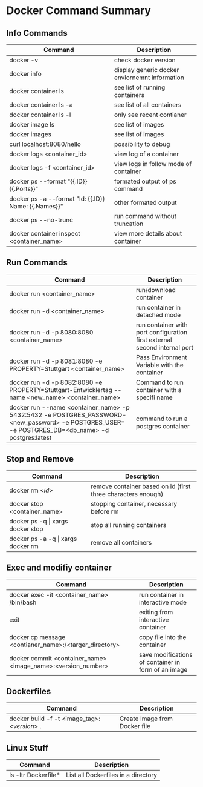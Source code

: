 # Docker Command Summary


## Info Commands
| Command | Description |
|----|---|
| docker -v| check docker version|
| docker info | display generic docker enviornemnt information
| docker container ls | see list of running containers|
| docker container ls -a | see list of all containers|
| docker container ls -l | only see recent contianer
| docker image ls | see list of images |
| docker images | see list of images |
| curl localhost:8080/hello | possibility to debug |
| docker logs <container_id> | view log of a container|
| docker logs -f <container_id> | view logs in follow mode of container|
| docker ps --format "{{.ID}} {{.Ports}}" | formated output of ps command|
| docker ps -a --format "Id: {{.ID}} Name: {{.Names}}" | other formated output |
| docker ps --no-trunc | run command without truncation|
| docker container inspect <container_name> | view more details about container|

## Run Commands

| Command | Description |
|----|---|
| docker run <container_name> | run/download container|
| docker run -d <container_name> | run container in detached mode|
| docker run -d -p 8080:8080 <container_name> | run container with port configuration first external second internal port |
| docker run -d -p 8081:8080 -e PROPERTY=Stuttgart <container_name> | Pass Environment Variable with the container |
| docker run -d -p 8082:8080 -e PROPERTY=Stuttgart-Entwicklertag --name <new_name> <container_name> | Command to run container with a specifi name|
|docker run --name <container_name> -p 5432:5432 -e POSTGRES_PASSWORD=<new_password> -e POSTGRES_USER=<user> -e POSTGRES_DB=<db_name> -d postgres:latest | command to run a postgres container |

## Stop and  Remove

| Command | Description |
|----|---|
| docker rm <_id_> | remove container based on id (first three characters enough)|
| docker stop <container_name> | stopping container, necessary before rm|#
| docker ps -q \| xargs docker stop | stop all running containers|
| docker ps -a -q \| xargs docker rm | remove all containers|


## Exec and modifiy container
| Command | Description |
|----|---|
| docker exec -it <container_name> /bin/bash  | run container in interactive mode|
| exit | exiting from interactive container|
| docker cp message <contianer_name>:/<targer_directory> | copy file into the container|
| docker commit <container_name> <image_name>:<version_number> | save modifications of container in form of an image|

## Dockerfiles
| Command | Description |
|----|---|
| docker build -f <Dockerfile> -t <image_tag>:<_version_> . | Create Image from Docker file| 


## Linux Stuff
| Command | Description |
|----|---|
| ls -ltr Dockerfile* | List all Dockerfiles in a directory